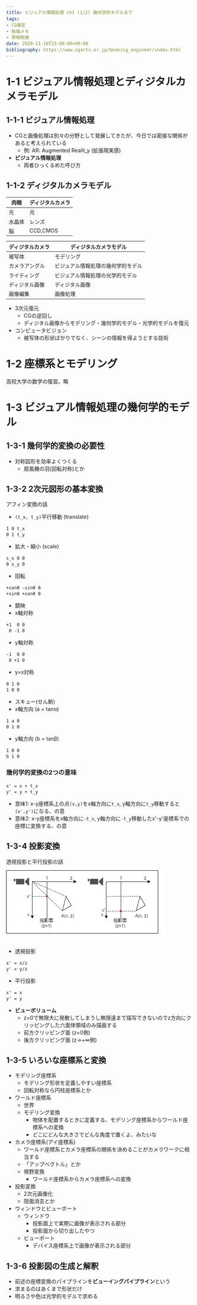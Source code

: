 ```yaml
---
title: ビジュアル情報処理 ch1 (1/2) 幾何学的モデルまで
tags:
- CG検定
- 勉強メモ
- 資格勉強
date: 2020-11-16T23:00:00+09:00
bibliography: https://www.cgarts.or.jp/book/cg_engineer/index.html
---
```


# 1-1 ビジュアル情報処理とディジタルカメラモデル #

## 1-1-1 ビジュアル情報処理 ##

- CGと画像処理は別々の分野として発展してきたが、今日では密接な関係があると考えられている
  - 例: AR: Augmented Realit_y (拡張現実感)
- **ビジュアル情報処理**
  - 両者ひっくるめた呼び方


## 1-1-2 ディジタルカメラモデル ##

| 肉眼   | ディジタルカメラ |
|--------|------------------|
| 光     | 光               |
| 水晶体 | レンズ           |
| 脳     | CCD,CMOS         |


| ディジタルカメラ | ディジタルカメラモデル             |
|------------------|------------------------------------|
| 被写体           | モデリング                         |
| カメラアングル   | ビジュアル情報処理の幾何学的モデル |
| ライティング     | ビジュアル情報処理の光学的モデル   |
| ディジタル画像   | ディジタル画像                     |
| 画像編集         | 画像処理                           |

- 3次元復元
  - CGの逆回し
  - ディジタル画像からモデリング・幾何学的モデル・光学的モデルを復元
- コンピュータビジョン
  - 被写体の形状ばかりでなく、シーンの情報を得ようとする技術



# 1-2 座標系とモデリング #

高校大学の数学の復習。略


# 1-3 ビジュアル情報処理の幾何学的モデル #

## 1-3-1 幾何学的変換の必要性 ##

- 対称図形を効率よくつくる
  - 扇風機の羽(回転対称)とか

## 1-3-2 2次元図形の基本変換 ##

アフィン変換の話

- `(t_x, t_y)`平行移動 (translate)

```
1 0 t_x
0 1 t_y
```

- 拡大・縮小 (scale)

```
s_x 0 0
0 s_y 0
```

- 回転

```
+conθ -sinθ 0
+sinθ +conθ 0
```

- 鏡映
- x軸対称

```
+1  0 0
 0 -1 0
```

- y軸対称

```
-1  0 0
 0 +1 0
```

- y=x対称

```
0 1 0
1 0 0
```

- スキュー(せん断)
- x軸方向 (a = tanα)

```
1 a 0
0 1 0
```

- y軸方向 (b = tanβ)

```
1 0 0
b 1 0
```


### 幾何学的変換の2つの意味 ###

```
x' = x + t_x
y' = y + t_y
```

- 意味1: x-y座標系上の点`(x,y)`をx軸方向に`t_x`, y軸方向に`t_y`移動すると`(x',y')`になる、の意
- 意味2: x-y座標系をx軸方向に`-t_x`, y軸方向に`-t_y`移動したx'-y'座標系での座標に変換する、の意


## 1-3-4 投影変換 ##

透視投影と平行投影の話

![img](./projection.png)


- 透視投影

```
x' = x/z
y' = y/z
```

- 平行投影

```
x' = x
y' = y
```

- **ビューボリューム**
  - z=0で無限大に発散してしまうし無限遠まで描写できないのでz方向にクリッピングした六面体領域のみ描画する
  - 前方クリッピング面 (z=0側)
  - 後方クリッピング面 (z->+∞側)

## 1-3-5 いろいな座標系と変換 ##

- モデリング座標系
  - モデリング形状を定義しやすい座標系
  - 回転対称なら円柱座標系とか
- ワールド座標系
    - 世界
    - モデリング変換
        - 物体を配置するときに定義する、モデリング座標系からワールド座標系への変換
        - どこにどんな大きさでどんな角度で置くよ、みたいな
- カメラ座標系(アイ座標系)
  - ワールド座標系とカメラ座標系の関係を決めることがカメラワークに相当する
  - 「アップベクトル」とか
  - 視野変換
    - ワールド座標系からカメラ座標系への変換
- 投影変換
  - 2次元画像化
  - 隠面消去とか
- ウィンドウとビューポート
    - ウィンドウ
        - 投影面上で実際に画像が表示される部分
        - 投影面から切り出したやつ
    - ビューポート
        - デバイス座標系上で画像が表示される部分

## 1-3-6 投影図の生成と解釈 ##

- 前述の座標変換のパイプラインを**ビューイングパイプライン**という
- 求まるのはあくまで形状だけ
- 明るさや色は光学的モデルで求める
